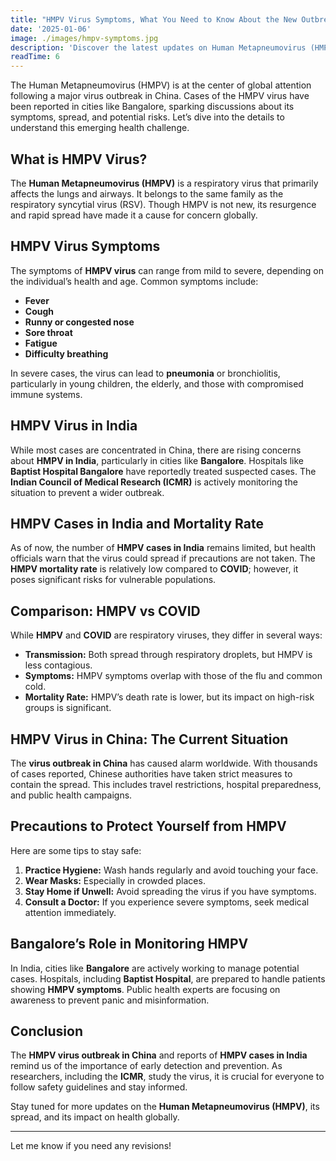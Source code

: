 ```yaml
---
title: "HMPV Virus Symptoms, What You Need to Know About the New Outbreak"
date: '2025-01-06'
image: ./images/hmpv-symptoms.jpg
description: 'Discover the latest updates on Human Metapneumovirus (HMPV) symptoms, its spread in India, mortality rate, and the virus outbreak in China. Stay informed to stay safe.'
readTime: 6
---
```


The Human Metapneumovirus (HMPV) is at the center of global attention following a major virus outbreak in China. Cases of the HMPV virus have been reported in cities like Bangalore, sparking discussions about its symptoms, spread, and potential risks. Let’s dive into the details to understand this emerging health challenge.

## **What is HMPV Virus?**

The **Human Metapneumovirus (HMPV)** is a respiratory virus that primarily affects the lungs and airways. It belongs to the same family as the respiratory syncytial virus (RSV). Though HMPV is not new, its resurgence and rapid spread have made it a cause for concern globally.

## **HMPV Virus Symptoms**

The symptoms of **HMPV virus** can range from mild to severe, depending on the individual’s health and age. Common symptoms include:

- **Fever**
- **Cough**
- **Runny or congested nose**
- **Sore throat**
- **Fatigue**
- **Difficulty breathing**

In severe cases, the virus can lead to **pneumonia** or bronchiolitis, particularly in young children, the elderly, and those with compromised immune systems.

## **HMPV Virus in India**

While most cases are concentrated in China, there are rising concerns about **HMPV in India**, particularly in cities like **Bangalore**. Hospitals like **Baptist Hospital Bangalore** have reportedly treated suspected cases. The **Indian Council of Medical Research (ICMR)** is actively monitoring the situation to prevent a wider outbreak.

## **HMPV Cases in India and Mortality Rate**

As of now, the number of **HMPV cases in India** remains limited, but health officials warn that the virus could spread if precautions are not taken. The **HMPV mortality rate** is relatively low compared to **COVID**; however, it poses significant risks for vulnerable populations.

## **Comparison: HMPV vs COVID**

While **HMPV** and **COVID** are respiratory viruses, they differ in several ways:

- **Transmission:** Both spread through respiratory droplets, but HMPV is less contagious.
- **Symptoms:** HMPV symptoms overlap with those of the flu and common cold.
- **Mortality Rate:** HMPV’s death rate is lower, but its impact on high-risk groups is significant.

## **HMPV Virus in China: The Current Situation**

The **virus outbreak in China** has caused alarm worldwide. With thousands of cases reported, Chinese authorities have taken strict measures to contain the spread. This includes travel restrictions, hospital preparedness, and public health campaigns.

## **Precautions to Protect Yourself from HMPV**

Here are some tips to stay safe:

1. **Practice Hygiene:** Wash hands regularly and avoid touching your face.
2. **Wear Masks:** Especially in crowded places.
3. **Stay Home if Unwell:** Avoid spreading the virus if you have symptoms.
4. **Consult a Doctor:** If you experience severe symptoms, seek medical attention immediately.

## **Bangalore’s Role in Monitoring HMPV**

In India, cities like **Bangalore** are actively working to manage potential cases. Hospitals, including **Baptist Hospital**, are prepared to handle patients showing **HMPV symptoms**. Public health experts are focusing on awareness to prevent panic and misinformation.

## **Conclusion**

The **HMPV virus outbreak in China** and reports of **HMPV cases in India** remind us of the importance of early detection and prevention. As researchers, including the **ICMR**, study the virus, it is crucial for everyone to follow safety guidelines and stay informed.

Stay tuned for more updates on the **Human Metapneumovirus (HMPV)**, its spread, and its impact on health globally.

---

Let me know if you need any revisions!
